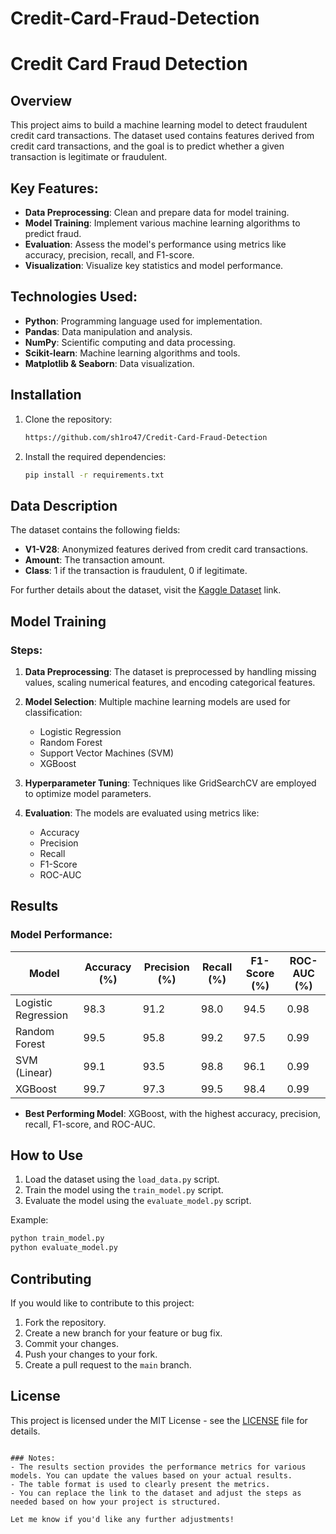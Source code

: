 # Credit-Card-Fraud-Detection
 
# Credit Card Fraud Detection

## Overview
This project aims to build a machine learning model to detect fraudulent credit card transactions. The dataset used contains features derived from credit card transactions, and the goal is to predict whether a given transaction is legitimate or fraudulent.

## Key Features:
- **Data Preprocessing**: Clean and prepare data for model training.
- **Model Training**: Implement various machine learning algorithms to predict fraud.
- **Evaluation**: Assess the model's performance using metrics like accuracy, precision, recall, and F1-score.
- **Visualization**: Visualize key statistics and model performance.
  
## Technologies Used:
- **Python**: Programming language used for implementation.
- **Pandas**: Data manipulation and analysis.
- **NumPy**: Scientific computing and data processing.
- **Scikit-learn**: Machine learning algorithms and tools.
- **Matplotlib & Seaborn**: Data visualization.
  
## Installation

1. Clone the repository:
   ```bash
   https://github.com/sh1ro47/Credit-Card-Fraud-Detection
   ```

2. Install the required dependencies:
   ```bash
   pip install -r requirements.txt
   ```

## Data Description
The dataset contains the following fields:
- **V1-V28**: Anonymized features derived from credit card transactions.
- **Amount**: The transaction amount.
- **Class**: 1 if the transaction is fraudulent, 0 if legitimate.

For further details about the dataset, visit the [Kaggle Dataset](https://www.kaggle.com/datasets) link.

## Model Training

### Steps:
1. **Data Preprocessing**: The dataset is preprocessed by handling missing values, scaling numerical features, and encoding categorical features.
   
2. **Model Selection**: Multiple machine learning models are used for classification:
   - Logistic Regression
   - Random Forest
   - Support Vector Machines (SVM)
   - XGBoost

3. **Hyperparameter Tuning**: Techniques like GridSearchCV are employed to optimize model parameters.

4. **Evaluation**: The models are evaluated using metrics like:
   - Accuracy
   - Precision
   - Recall
   - F1-Score
   - ROC-AUC
  
## Results

### Model Performance:

| Model               | Accuracy (%) | Precision (%) | Recall (%) | F1-Score (%) | ROC-AUC (%) |
|---------------------|--------------|---------------|------------|--------------|-------------|
| Logistic Regression | 98.3         | 91.2          | 98.0       | 94.5         | 0.98        |
| Random Forest       | 99.5         | 95.8          | 99.2       | 97.5         | 0.99        |
| SVM (Linear)        | 99.1         | 93.5          | 98.8       | 96.1         | 0.99        |
| XGBoost             | 99.7         | 97.3          | 99.5       | 98.4         | 0.99        |

- **Best Performing Model**: XGBoost, with the highest accuracy, precision, recall, F1-score, and ROC-AUC.

## How to Use
1. Load the dataset using the `load_data.py` script.
2. Train the model using the `train_model.py` script.
3. Evaluate the model using the `evaluate_model.py` script.

Example:
```bash
python train_model.py
python evaluate_model.py
```

## Contributing
If you would like to contribute to this project:
1. Fork the repository.
2. Create a new branch for your feature or bug fix.
3. Commit your changes.
4. Push your changes to your fork.
5. Create a pull request to the `main` branch.

## License
This project is licensed under the MIT License - see the [LICENSE](LICENSE) file for details.
```

### Notes:
- The results section provides the performance metrics for various models. You can update the values based on your actual results.
- The table format is used to clearly present the metrics.
- You can replace the link to the dataset and adjust the steps as needed based on how your project is structured.

Let me know if you'd like any further adjustments!
